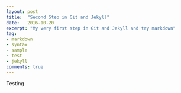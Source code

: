 ```yaml
---
layout: post
title:  "Second Step in Git and Jekyll"
date:   2016-10-20
excerpt: "My very first step in Git and Jekyll and try markdown"
tag:
- markdown 
- syntax
- sample
- test
- jekyll
comments: true
---
```

Testing